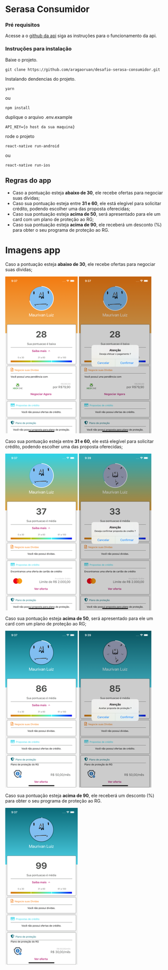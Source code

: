 # Serasa Consumidor
### Pré requisitos
Acesse a o [github da api](https://github.com/aragaoruan/desafio-sarasa-consumidor-api) siga as instruções para o funcionamento da api.

### Instruções para instalação

Baixe o projeto.
```
git clone https://github.com/aragaoruan/desafio-serasa-consumidor.git
```

Instalando dendencias do projeto.

```
yarn
```
ou
```
npm install
```

duplique o arquivo .env.example
```
API_KEY={o host da sua maquina}
```

rode o projeto

```
react-native run-android
```
ou
```
react-native run-ios
```

## Regras do app
* Caso a pontuação esteja **abaixo de 30**, ele recebe ofertas para negociar suas dívidas;
* Caso sua pontuação esteja entre **31 e 60**, ele está elegível para solicitar crédito, podendo escolher uma das proposta oferecidas;
* Caso sua pontuação esteja **acima de 50**, será apresentado para ele um card com um plano de proteção ao RG;
* Caso sua pontuação esteja **acima de 90**, ele receberá um desconto (%) para obter o seu programa de proteção ao RG.

# Imagens app
Caso a pontuação esteja **abaixo de 30**, ele recebe ofertas para negociar suas dívidas;

![img1](https://github.com/aragaoruan/desafio-serasa-consumidor/blob/master/example-image/1.png)
![img2](https://github.com/aragaoruan/desafio-serasa-consumidor/blob/master/example-image/2.png)

Caso sua pontuação esteja entre **31 e 60**, ele está elegível para solicitar crédito, podendo escolher uma das proposta oferecidas;

![img3](https://github.com/aragaoruan/desafio-serasa-consumidor/blob/master/example-image/3.png)
![img4](https://github.com/aragaoruan/desafio-serasa-consumidor/blob/master/example-image/4.png)

Caso sua pontuação esteja **acima de 50**, será apresentado para ele um card com um plano de proteção ao RG;

![img5](https://github.com/aragaoruan/desafio-serasa-consumidor/blob/master/example-image/5.png)
![img6](https://github.com/aragaoruan/desafio-serasa-consumidor/blob/master/example-image/6.png)

Caso sua pontuação esteja **acima de 90**, ele receberá um desconto (%) para obter o seu programa de proteção ao RG.

![img7](https://github.com/aragaoruan/desafio-serasa-consumidor/blob/master/example-image/7.png)

